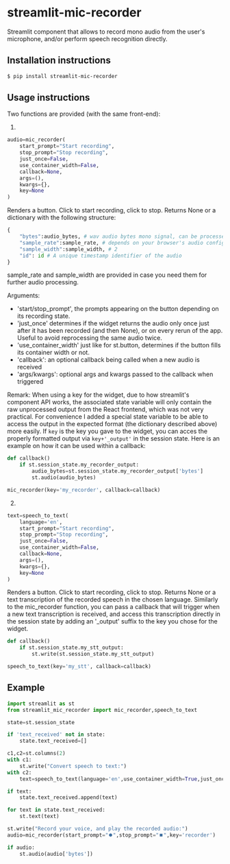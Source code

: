 # streamlit-mic-recorder

Streamlit component that allows to record mono audio from the user's microphone, and/or perform speech recognition directly.

## Installation instructions

```sh
$ pip install streamlit-mic-recorder
```

## Usage instructions

Two functions are provided (with the same front-end):

1.
```python
audio=mic_recorder(
    start_prompt="Start recording",
    stop_prompt="Stop recording", 
    just_once=False,
    use_container_width=False,
    callback=None,
    args=(),
    kwargs={},
    key=None
)
```
Renders a button. Click to start recording, click to stop. Returns None or a dictionary with the following structure:
```python
{
    "bytes":audio_bytes, # wav audio bytes mono signal, can be processed directly by st.audio
    "sample_rate":sample_rate, # depends on your browser's audio configuration
    "sample_width":sample_width, # 2
    "id": id # A unique timestamp identifier of the audio
}
```
sample_rate and sample_width are provided in case you need them for further audio processing.

Arguments:
- 'start/stop_prompt', the prompts appearing on the button depending on its recording state.
- 'just_once' determines if the widget returns the audio only once just after it has been recorded (and then None), or on every rerun of the app. Useful to avoid reprocessing the same audio twice.
- 'use_container_width' just like for st.button, determines if the button fills its container width or not.
- 'callback': an optional callback being called when a new audio is received
- 'args/kwargs': optional args and kwargs passed to the callback when triggered

Remark:
When using a key for the widget, due to how streamlit's component API works, the associated state variable will only contain the raw unprocessed output from the React frontend, which was not very practical.
For convenience I added a special state variable to be able to access the output in the expected format (the dictionary described above) more easily. If `key` is the key you gave to the widget, you can acces the properly formatted output via `key+'_output'` in the session state.
Here is an example on how it can be used within a callback:

```python
def callback()
    if st.session_state.my_recorder_output:
        audio_bytes=st.session_state.my_recorder_output['bytes']
        st.audio(audio_bytes)

mic_recorder(key='my_recorder', callback=callback)
```


2.
```python
text=speech_to_text(
    language='en',
    start_prompt="Start recording",
    stop_prompt="Stop recording", 
    just_once=False,
    use_container_width=False,
    callback=None,
    args=(),
    kwargs={},
    key=None
)
```
Renders a button. Click to start recording, click to stop. Returns None or a text transcription of the recorded speech in the chosen language.
Similarly to the mic_recorder function, you can pass a callback that will trigger when a new text transcription is received, and access this transcription directly in the session state by adding an '_output' suffix to the key you chose for the widget.

```python
def callback()
    if st.session_state.my_stt_output:
        st.write(st.session_state.my_stt_output)

speech_to_text(key='my_stt', callback=callback)
```

## Example

```python
import streamlit as st
from streamlit_mic_recorder import mic_recorder,speech_to_text

state=st.session_state

if 'text_received' not in state:
    state.text_received=[]

c1,c2=st.columns(2)
with c1:
    st.write("Convert speech to text:")
with c2:
    text=speech_to_text(language='en',use_container_width=True,just_once=True,key='STT')

if text:       
    state.text_received.append(text)

for text in state.text_received:
    st.text(text)

st.write("Record your voice, and play the recorded audio:")
audio=mic_recorder(start_prompt="⏺️",stop_prompt="⏹️",key='recorder')

if audio:       
    st.audio(audio['bytes'])
```
